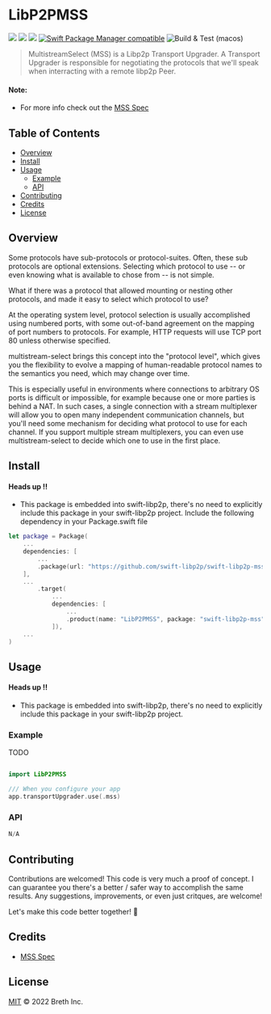 # LibP2PMSS

[![](https://img.shields.io/badge/made%20by-Breth-blue.svg?style=flat-square)](https://breth.app)
[![](https://img.shields.io/badge/project-multiformats-blue.svg?style=flat-square)](https://github.com/multiformats/multiformats)
[![](https://img.shields.io/badge/project-libp2p-yellow.svg?style=flat-square)](http://libp2p.io/)
[![Swift Package Manager compatible](https://img.shields.io/badge/SPM-compatible-blue.svg?style=flat-square)](https://github.com/apple/swift-package-manager)
![Build & Test (macos)](https://github.com/swift-libp2p/swift-libp2p-mss/actions/workflows/build+test.yml/badge.svg)

> MultistreamSelect (MSS) is a Libp2p Transport Upgrader. A Transport Upgrader is responsible for negotiating the protocols that we'll speak when interracting with a remote libp2p Peer. 

#### Note: 
- For more info check out the [MSS Spec](https://github.com/multiformats/multistream-select)

## Table of Contents

- [Overview](#overview)
- [Install](#install)
- [Usage](#usage)
  - [Example](#example)
  - [API](#api)
- [Contributing](#contributing)
- [Credits](#credits)
- [License](#license)

## Overview
Some protocols have sub-protocols or protocol-suites. Often, these sub protocols are optional extensions. Selecting which protocol to use -- or even knowing what is available to chose from -- is not simple.

What if there was a protocol that allowed mounting or nesting other protocols, and made it easy to select which protocol to use?

At the operating system level, protocol selection is usually accomplished using numbered ports, with some out-of-band agreement on the mapping of port numbers to protocols. For example, HTTP requests will use TCP port 80 unless otherwise specified.

multistream-select brings this concept into the "protocol level", which gives you the flexibility to evolve a mapping of human-readable protocol names to the semantics you need, which may change over time.

This is especially useful in environments where connections to arbitrary OS ports is difficult or impossible, for example because one or more parties is behind a NAT. In such cases, a single connection with a stream multiplexer will allow you to open many independent communication channels, but you'll need some mechanism for deciding what protocol to use for each channel. If you support multiple stream multiplexers, you can even use multistream-select to decide which one to use in the first place.

## Install
#### Heads up ‼️
- This package is embedded into swift-libp2p, there's no need to explicitly include this package in your swift-libp2p project.
Include the following dependency in your Package.swift file
```Swift
let package = Package(
    ...
    dependencies: [
        ...
        .package(url: "https://github.com/swift-libp2p/swift-libp2p-mss.git", .upToNextMajor(from: "0.0.1"))
    ],
    ...
        .target(
            ...
            dependencies: [
                ...
                .product(name: "LibP2PMSS", package: "swift-libp2p-mss"),
            ]),
    ...
)
```

## Usage
#### Heads up ‼️
- This package is embedded into swift-libp2p, there's no need to explicitly include this package in your swift-libp2p project.
### Example 
TODO

```Swift

import LibP2PMSS

/// When you configure your app
app.transportUpgrader.use(.mss)

```

### API
```Swift
N/A
```

## Contributing

Contributions are welcomed! This code is very much a proof of concept. I can guarantee you there's a better / safer way to accomplish the same results. Any suggestions, improvements, or even just critques, are welcome! 

Let's make this code better together! 🤝

## Credits

- [MSS Spec](https://github.com/multiformats/multistream-select)

## License

[MIT](LICENSE) © 2022 Breth Inc.
